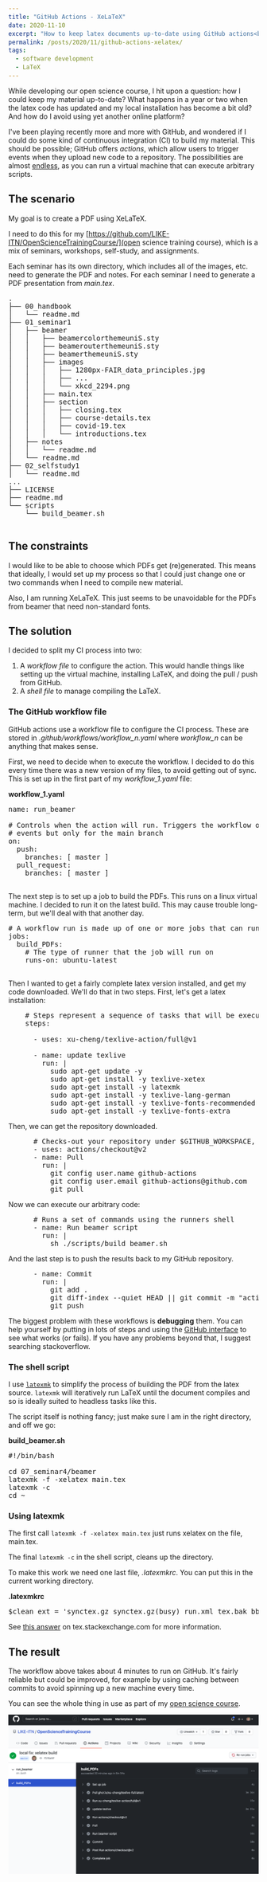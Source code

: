 ```yaml
---
title: "GitHub Actions - XeLaTeX"
date: 2020-11-10
excerpt: "How to keep latex documents up-to-date using GitHub actions<br/><img src='/images/2020-11-10-github-actions-xelatex.png' style='border: 1px solid; max-width: 500px;'>"
permalink: /posts/2020/11/github-actions-xelatex/
tags:
  - software development
  - LaTeX
---
```


While developing our open science course, I hit upon a question: how I could keep my material up-to-date? What happens in a year or two when the latex code has updated and my local installation has become a bit old? And how do I avoid using yet another online platform?

I've been playing recently more and more with GitHub, and wondered if I could do some kind of continuous integration (CI) to build my material. This should be possible; GitHub offers _actions_, which allow users to trigger events when they upload new code to a repository. The possibilities are almost [endless](https://github.com/features/actions), as you can run a virtual machine that can execute arbitrary scripts.

## The scenario
My goal is to create a PDF using XeLaTeX. 

I need to do this for my [https://github.com/LIKE-ITN/OpenScienceTrainingCourse/](open science training course), which is a mix of seminars, workshops, self-study, and assignments.

Each seminar has its own directory, which includes all of the images, etc. need to generate the PDF and notes. For each seminar I need to generate a PDF presentation from _main.tex_.

<pre>
.
├── 00_handbook
│   └── readme.md
├── 01_seminar1
│   ├── beamer
│   │   ├── beamercolorthemeuniS.sty
│   │   ├── beamerouterthemeuniS.sty
│   │   ├── beamerthemeuniS.sty
│   │   ├── images
│   │   │   ├── 1280px-FAIR_data_principles.jpg
│   │   │   ├── ...
│   │   │   └── xkcd_2294.png
│   │   ├── main.tex
│   │   ├── section
│   │   │   ├── closing.tex
│   │   │   ├── course-details.tex
│   │   │   ├── covid-19.tex
│   │   │   └── introductions.tex
│   ├── notes
│   │   └── readme.md
│   └── readme.md
├── 02_selfstudy1
│   └── readme.md
...
├── LICENSE
├── readme.md
└── scripts
    └── build_beamer.sh

</pre>

## The constraints
I would like to be able to choose which PDFs get (re)generated. This means that ideally, I would set up my process so that I could just change one or two commands when I need to compile new material.

Also, I am running XeLaTeX. This just seems to be unavoidable for the PDFs from beamer that need non-standard fonts.

## The solution
I decided to split my CI process into two:

1. A _workflow file_ to configure the action. This would handle things like setting up the virtual machine, installing LaTeX, and doing the pull / push from GitHub.
2. A _shell file_ to manage compiling the LaTeX.

### The GitHub workflow file
GitHub actions use a workflow file to configure the CI process. These are stored in _.github/workflows/workflow_n.yaml_ where *workflow_n* can be anything that makes sense.

First, we need to decide when to execute the workflow. I decided to do this every time there was a new version of my files, to avoid getting out of sync. This is set up in the first part of my *workflow_1.yaml* file:

**workflow_1.yaml**
<pre>
name: run_beamer

# Controls when the action will run. Triggers the workflow on push or pull request
# events but only for the main branch
on:
  push:
    branches: [ master ]
  pull_request:
    branches: [ master ]

</pre>

The next step is to set up a job to build the PDFs. This runs on a linux virtual machine. I decided to run it on the latest build. This may cause trouble long-term, but we'll deal with that another day.

<pre>
# A workflow run is made up of one or more jobs that can run sequentially or in parallel
jobs:
  build_PDFs:
    # The type of runner that the job will run on
    runs-on: ubuntu-latest

</pre>

Then I wanted to get a fairly complete latex version installed, and get my code downloaded. We'll do that in two steps. First, let's get a latex installation:

<pre>
    # Steps represent a sequence of tasks that will be executed as part of the job
    steps:
      
      - uses: xu-cheng/texlive-action/full@v1

      - name: update texlive
        run: |
          sudo apt-get update -y
          sudo apt-get install -y texlive-xetex
          sudo apt-get install -y latexmk
          sudo apt-get install -y texlive-lang-german
          sudo apt-get install -y texlive-fonts-recommended
          sudo apt-get install -y texlive-fonts-extra
</pre>

Then, we can get the repository downloaded.

<pre>
      # Checks-out your repository under $GITHUB_WORKSPACE, so your job can access it
      - uses: actions/checkout@v2
      - name: Pull
        run: |
          git config user.name github-actions
          git config user.email github-actions@github.com
          git pull      
</pre>

Now we can execute our arbitrary code:

<pre>
      # Runs a set of commands using the runners shell
      - name: Run beamer script
        run: |
          sh ./scripts/build_beamer.sh
</pre>

And the last step is to push the results back to my GitHub repository.

<pre>
      - name: Commit
        run: |
          git add .
          git diff-index --quiet HEAD || git commit -m "action generated new PDFs using beamer"
          git push
</pre>

The biggest problem with these workflows is **debugging** them. You can help yourself by putting in lots of steps and using the [GitHub interface](https://docs.github.com/en/free-pro-team@latest/actions/managing-workflow-runs/viewing-workflow-run-history) to see what works (or fails). If you have any problems beyond that, I suggest searching stackoverflow.

### The shell script
I use [`latexmk`](https://ctan.org/pkg/latexmk/?lang=en) to simplify the process of building the PDF from the latex source. `latexmk` will iteratively run LaTeX until the document compiles and so is ideally suited to headless tasks like this.

The script itself is nothing fancy; just make sure I am in the right directory, and off we go:

**build_beamer.sh**
<pre>
#!/bin/bash

cd 07_seminar4/beamer
latexmk -f -xelatex main.tex
latexmk -c
cd ~
</pre>

### Using latexmk

The first call `latexmk -f -xelatex main.tex` just runs xelatex on the file, main.tex.

The final `latexmk -c` in the shell script, cleans up the directory.

To make this work we need one last file, *.latexmkrc*. You can put this in the current working directory.

**.latexmkrc**
<pre>
$clean_ext = 'synctex.gz synctex.gz(busy) run.xml tex.bak bbl bcf fdb_latexmk run tdo %R-blx.bib nav snm xdv'
</pre>

See [this answer](https://tex.stackexchange.com/a/83386/29222) on tex.stackexchange.com for more information.

## The result
The workflow above takes about 4 minutes to run on GitHub. It's fairly reliable but could be improved, for example by using caching between commits to avoid spinning up a new machine every time.

You can see the whole thing in use as part of my [open science course](https://github.com/LIKE-ITN/OpenScienceTrainingCourse).

![It works!](/images/2020-11-10-github-actions-xelatex.png)
